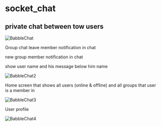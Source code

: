 # socket_chat
## private chat between tow users

![BabbleChat](https://user-images.githubusercontent.com/67460520/157642664-9935daa5-8d6c-4375-b9f3-60ea6890bc3c.png)

Group chat
leave member notification in chat

new group member notification in chat

show user name and his message below him name

![BabbleChat2](https://user-images.githubusercontent.com/67460520/157643218-5db1cc63-3f8d-4972-9e13-3843d272ba25.png)

Home screen that shows all users (online & offline) and all groups that user is a member in

![BabbleChat3](https://user-images.githubusercontent.com/67460520/157643705-83fc1957-7c13-4194-8105-2c1054809be8.png)

User profile

![BabbleChat4](https://user-images.githubusercontent.com/67460520/157643736-14054187-4844-44d9-9263-0001dfb9a9ff.png)



